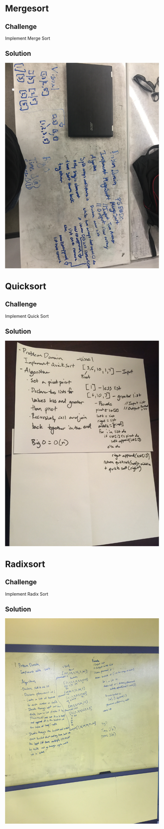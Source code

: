 # Mergesort

## Challenge
Implement Merge Sort

## Solution
![](../assets/mergesort.JPG)

# Quicksort

## Challenge
Implement Quick Sort

## Solution
![](../assets/quicksort.JPG)

# Radixsort

## Challenge
Implement Radix Sort

## Solution
![](../assets/radixsort.JPG)